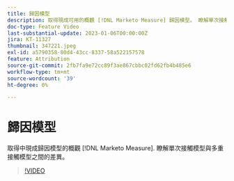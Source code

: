 ```yaml
---
title: 歸因模型
description: 取得現成可用的概觀 [!DNL Marketo Measure] 歸因模型。 瞭解單次接觸模型與多重接觸模型之間的差異。
doc-type: Feature Video
last-substantial-update: 2023-01-06T00:00:00Z
jira: KT-11327
thumbnail: 347221.jpeg
exl-id: a5790358-80d4-43cc-8337-58a522157578
feature: Attribution
source-git-commit: 2fb7fa9e72cc89f3ae867cbbc02fd62fb4b485e6
workflow-type: tm+mt
source-wordcount: '39'
ht-degree: 0%

---
```


# 歸因模型

取得中現成歸因模型的概觀 [!DNL Marketo Measure]. 瞭解單次接觸模型與多重接觸模型之間的差異。

>[!VIDEO](https://video.tv.adobe.com/v/347221/?quality=12&learn=on)
